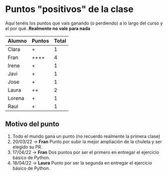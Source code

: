 # **Puntos "positivos" de la clase**
Aquí tenéis los puntos que vais ganando (o perdiendo) a lo largo del curso y el por qué.
**Realmente no vale para nada**

| Alumno | Puntos                           | Total |
|--------|----------------------------------|-------|
| Clara  | +                                |      1|
| Fran   | ++++                             |      4|
| Irene  | +                                |      1|
| Javi   | +                                |      1|
| Jose   | +                                |      1|
| Laura  | ++                               |      2|
| Lorena | +                                |      1|
| Raul   | +                                |      1|


## **Motivo del punto**
1. Todo el mundo gana un punto (no recuerdo realmente la primera clase)
2. 20/03/22 -> **Fran** Punto por subir la mejor ampliación de la chuleta y ser elegido su PR.
3. 17/04/22 -> **Fran** Dos puntos por ser el primero en entregar el ejercicio básico de Python.
4. 18/04/22 -> **Laura** Punto por ser la segunda en entregar el ejercicio básico de Python.